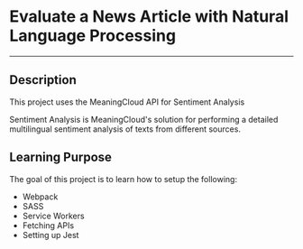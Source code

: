 # Evaluate a News Article with Natural Language Processing
---
## Description

This project uses the MeaningCloud API for Sentiment Analysis

Sentiment Analysis is MeaningCloud's solution for performing a detailed multilingual sentiment analysis of texts from different sources.

## Learning Purpose

The goal of this project is to learn how to setup the following:

* Webpack
* SASS
* Service Workers
* Fetching APIs
* Setting up Jest
